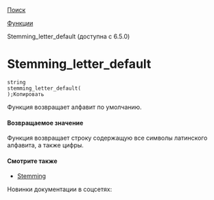 [Поиск](/api_help/search/index.php)

[Функции](/api_help/search/functions/index.php)

Stemming\_letter\_default (доступна с 6.5.0)

Stemming\_letter\_default
=========================

```
string
stemming_letter_default(
);Копировать
```

Функция возвращает алфавит по умолчанию.

#### Возвращаемое значение

Функция возвращает строку содержащую все символы латинского алфавита, а также цифры.

#### Смотрите также

* [Stemming](/api_help/search/functions/stemming.php)

Новинки документации в соцсетях: